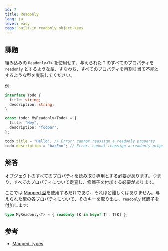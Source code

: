 ```yaml
---
id: 7
title: Readonly
lang: ja
level: easy
tags: built-in readonly object-keys
---
```


## 課題

組み込みの `Readonly<T>` を使用せず、与えられた `T` のすべてのプロパティを `readonly` とするような型、すなわち、すべてのプロパティを再割り当て不能とするような型を実装してください。

例:

```ts
interface Todo {
  title: string;
  description: string;
}

const todo: MyReadonly<Todo> = {
  title: "Hey",
  description: "foobar",
};

todo.title = "Hello"; // Error: cannot reassign a readonly property
todo.description = "barFoo"; // Error: cannot reassign a readonly property
```

## 解答

オブジェクトのすべてのプロパティを読み取り専用とする必要があります。つまり、すべてのプロパティについて走査し、修飾子を付加する必要があります。

ここでは [Mapped 型](https://www.typescriptlang.org/docs/handbook/2/mapped-types.html)を使用するだけであり、それほど難しくはありません。与えられた型の各プロパティについて、そのキーを取り出し、`readonly` 修飾子を付加します:

```ts
type MyReadonly<T> = { readonly [K in keyof T]: T[K] };
```

## 参考

- [Mapped Types](https://www.typescriptlang.org/docs/handbook/2/mapped-types.html)
